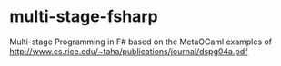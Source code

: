 # multi-stage-fsharp
Multi-stage Programming in F# based on the MetaOCaml examples of http://www.cs.rice.edu/~taha/publications/journal/dspg04a.pdf

